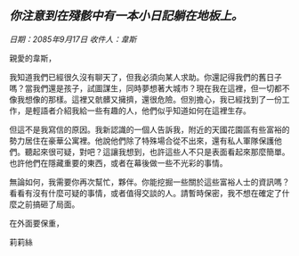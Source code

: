 ## _你注意到在殘骸中有一本小日記躺在地板上。_

_日期：2085年9月17日_
_收件人：韋斯_

親愛的韋斯，

我知道我們已經很久沒有聊天了，但我必須向某人求助。你還記得我們的舊日子嗎？當我們還是孩子，試圖謀生，同時夢想著大城市？現在我在這裡，但一切都不像我想像的那樣。這裡又骯髒又擁擠，還很危險。但別擔心，我已經找到了一份工作，是輕語者介紹我給一些有趣的人，他們似乎知道如何在這裡生存。

但這不是我寫信的原因。我新認識的一個人告訴我，附近的天國花園區有些富裕的勢力居住在豪華公寓裡。他說他們除了特殊場合從不出來，還有私人軍隊保護他們。聽起來很可疑，對吧？這讓我想到，也許這些人不只是表面看起來那麼簡單。也許他們在隱藏重要的東西，或者在幕後做一些不光彩的事情。

無論如何，我需要你再次幫忙，夥伴。你能挖掘一些關於這些富裕人士的資訊嗎？看看有沒有什麼可疑的事情，或者值得交談的人。請暫時保密，我不想在確定了什麼之前搞砸了局面。

在外面要保重，

莉莉絲

